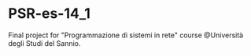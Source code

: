 # PSR-es-14_1

Final project for "Programmazione di sistemi in rete" course @Università degli Studi del Sannio.
